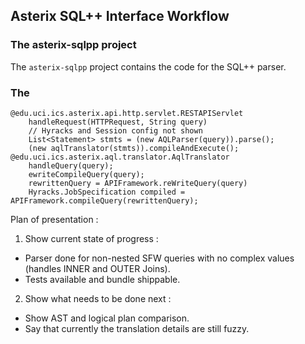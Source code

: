 ## Asterix SQL++ Interface Workflow

### The asterix-sqlpp project
The `asterix-sqlpp` project contains the code for the SQL++ parser.

### The 

	@edu.uci.ics.asterix.api.http.servlet.RESTAPIServlet
		handleRequest(HTTPRequest, String query)
		// Hyracks and Session config not shown
		List<Statement> stmts = (new AQLParser(query)).parse();
		(new aqlTranslator(stmts)).compileAndExecute();
	@edu.uci.ics.asterix.aql.translator.AqlTranslator
		handleQuery(query);
		ewriteCompileQuery(query);
		rewrittenQuery = APIFramework.reWriteQuery(query)
		Hyracks.JobSpecification compiled = APIFramework.compileQuery(rewrittenQuery);


Plan of presentation :

1) Show current state of progress :

 - Parser done for non-nested SFW queries with no complex values (handles INNER and OUTER Joins).
 - Tests available and bundle shippable.

2) Show what needs to be done next :

 - Show AST and logical plan comparison.
 - Say that currently the translation details are still fuzzy.